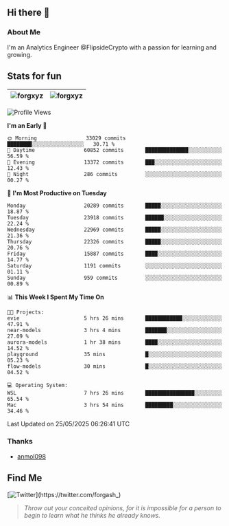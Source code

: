## Hi there 👋

### About Me

I'm an Analytics Engineer @FlipsideCrypto with a passion for learning and growing.
  
## Stats for fun

| <img align="center" src="https://github-readme-streak-stats.herokuapp.com/?user=forgxyz&theme=tokyonight" alt="forgxyz" /> | <img align="center" src="https://github-readme-stats.vercel.app/api?username=forgxyz&theme=tokyonight&show_icons=true" alt="forgxyz" /> |
| ------------- |------------- |


<!--START_SECTION:waka-->
![Profile Views](http://img.shields.io/badge/Profile%20Views-0-blue)

**I'm an Early 🐤** 

```text
🌞 Morning                33029 commits       ████████░░░░░░░░░░░░░░░░░   30.71 % 
🌆 Daytime                60852 commits       ██████████████░░░░░░░░░░░   56.59 % 
🌃 Evening                13372 commits       ███░░░░░░░░░░░░░░░░░░░░░░   12.43 % 
🌙 Night                  286 commits         ░░░░░░░░░░░░░░░░░░░░░░░░░   00.27 % 
```
📅 **I'm Most Productive on Tuesday** 

```text
Monday                   20289 commits       █████░░░░░░░░░░░░░░░░░░░░   18.87 % 
Tuesday                  23918 commits       ██████░░░░░░░░░░░░░░░░░░░   22.24 % 
Wednesday                22969 commits       █████░░░░░░░░░░░░░░░░░░░░   21.36 % 
Thursday                 22326 commits       █████░░░░░░░░░░░░░░░░░░░░   20.76 % 
Friday                   15887 commits       ████░░░░░░░░░░░░░░░░░░░░░   14.77 % 
Saturday                 1191 commits        ░░░░░░░░░░░░░░░░░░░░░░░░░   01.11 % 
Sunday                   959 commits         ░░░░░░░░░░░░░░░░░░░░░░░░░   00.89 % 
```


📊 **This Week I Spent My Time On** 

```text
🐱‍💻 Projects: 
evie                     5 hrs 26 mins       ████████████░░░░░░░░░░░░░   47.91 % 
near-models              3 hrs 4 mins        ███████░░░░░░░░░░░░░░░░░░   27.09 % 
aurora-models            1 hr 38 mins        ████░░░░░░░░░░░░░░░░░░░░░   14.52 % 
playground               35 mins             █░░░░░░░░░░░░░░░░░░░░░░░░   05.23 % 
flow-models              30 mins             █░░░░░░░░░░░░░░░░░░░░░░░░   04.52 % 

💻 Operating System: 
WSL                      7 hrs 26 mins       ████████████████░░░░░░░░░   65.54 % 
Mac                      3 hrs 54 mins       █████████░░░░░░░░░░░░░░░░   34.46 % 
```


 Last Updated on 25/05/2025 06:26:41 UTC
<!--END_SECTION:waka-->

### Thanks
 - [anmol098](https://github.com/anmol098/waka-readme-stats/)
  
## Find Me
[![Twitter](https://img.shields.io/twitter/url/https/twitter.com/forgash_.svg?style=social&label=Follow%20%40forgash_)](https://twitter.com/forgash_)


> *Throw out your conceited opinions, for it is impossible for a person to begin to learn what he thinks he already knows.* 
